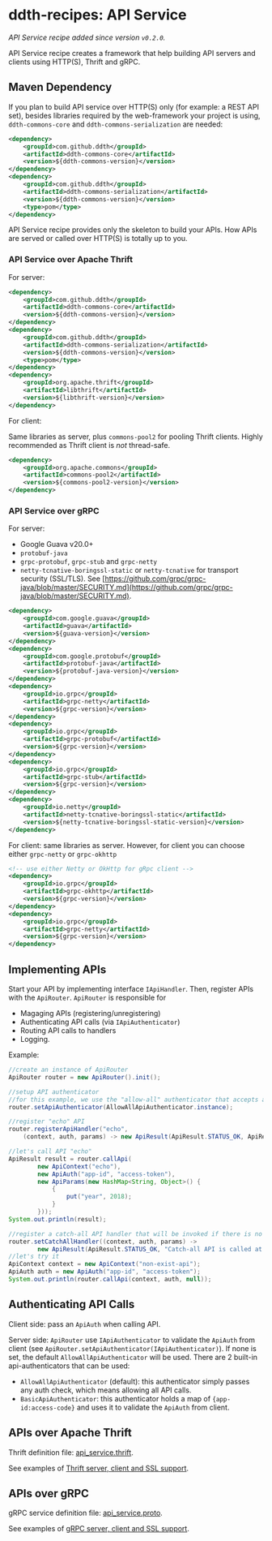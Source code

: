 # ddth-recipes: API Service

_API Service recipe added since version `v0.2.0`._

API Service recipe creates a framework that help building API servers and clients using HTTP(S), Thrift and gRPC.

## Maven Dependency

If you plan to build API service over HTTP(S) only (for example: a REST API set),
besides libraries required by the web-framework your project is using,
`ddth-commons-core` and `ddth-commons-serialization` are needed:

```xml
<dependency>
    <groupId>com.github.ddth</groupId>
    <artifactId>ddth-commons-core</artifactId>
    <version>${ddth-commons-version}</version>
</dependency>
<dependency>
    <groupId>com.github.ddth</groupId>
    <artifactId>ddth-commons-serialization</artifactId>
    <version>${ddth-commons-version}</version>
    <type>pom</type>
</dependency>
```

API Service recipe provides only the skeleton to build your APIs.
How APIs are served or called over HTTP(S) is totally up to you.

### API Service over Apache Thrift

For server:

```xml
<dependency>
    <groupId>com.github.ddth</groupId>
    <artifactId>ddth-commons-core</artifactId>
    <version>${ddth-commons-version}</version>
</dependency>
<dependency>
    <groupId>com.github.ddth</groupId>
    <artifactId>ddth-commons-serialization</artifactId>
    <version>${ddth-commons-version}</version>
    <type>pom</type>
</dependency>
<dependency>
    <groupId>org.apache.thrift</groupId>
	<artifactId>libthrift</artifactId>
	<version>${libthrift-version}</version>
</dependency>
```

For client:

Same libraries as server, plus `commons-pool2` for pooling Thrift clients.
Highly recommended as Thrift client is _not_ thread-safe.

```xml
<dependency>
    <groupId>org.apache.commons</groupId>
    <artifactId>commons-pool2</artifactId>
    <version>${commons-pool2-version}</version>
</dependency>
```

### API Service over gRPC

For server:

- Google Guava v20.0+
- `protobuf-java`
- `grpc-protobuf`, `grpc-stub` and `grpc-netty`
- `netty-tcnative-boringssl-static` or `netty-tcnative` for transport security (SSL/TLS). See [https://github.com/grpc/grpc-java/blob/master/SECURITY.md](https://github.com/grpc/grpc-java/blob/master/SECURITY.md).

```xml
<dependency>
    <groupId>com.google.guava</groupId>
	<artifactId>guava</artifactId>
	<version>${guava-version}</version>
</dependency>
<dependency>
    <groupId>com.google.protobuf</groupId>
    <artifactId>protobuf-java</artifactId>
    <version>${protobuf-java-version}</version>
</dependency>
<dependency>
    <groupId>io.grpc</groupId>
    <artifactId>grpc-netty</artifactId>
    <version>${grpc-version}</version>
</dependency>
<dependency>
    <groupId>io.grpc</groupId>
    <artifactId>grpc-protobuf</artifactId>
    <version>${grpc-version}</version>
</dependency>
<dependency>
    <groupId>io.grpc</groupId>
    <artifactId>grpc-stub</artifactId>
    <version>${grpc-version}</version>
</dependency>
<dependency>
    <groupId>io.netty</groupId>
    <artifactId>netty-tcnative-boringssl-static</artifactId>
    <version>${netty-tcnative-boringssl-static-version}</version>
</dependency>
```

For client: same libraries as server. However, for client you can choose either `grpc-netty` or `grpc-okhttp`

```xml
<!-- use either Netty or OkHttp for gRpc client -->
<dependency>
    <groupId>io.grpc</groupId>
    <artifactId>grpc-okhttp</artifactId>
    <version>${grpc-version}</version>
</dependency>
<dependency>
    <groupId>io.grpc</groupId>
    <artifactId>grpc-netty</artifactId>
    <version>${grpc-version}</version>
</dependency>
```

## Implementing APIs

Start your API by implementing interface `IApiHandler`. Then, register APIs with the `ApiRouter`.
`ApiRouter` is responsible for
- Magaging APIs (registering/unregistering)
- Authenticating API calls (via `IApiAuthenticator`)
- Routing API calls to handlers
- Logging.

Example:

```java
//create an instance of ApiRouter
ApiRouter router = new ApiRouter().init();

//setup API authenticator
//for this example, we use the "allow-all" authenticator that accepts any API calls
router.setApiAuthenticator(AllowAllApiAuthenticator.instance);

//register "echo" API
router.registerApiHandler("echo",
    (context, auth, params) -> new ApiResult(ApiResult.STATUS_OK, ApiResult.MSG_OK, params.getAllParams()));

//let's call API "echo"
ApiResult result = router.callApi(
        new ApiContext("echo"),
        new ApiAuth("app-id", "access-token"),
        new ApiParams(new HashMap<String, Object>() {
            {
                put("year", 2018);
            }
        }));
System.out.println(result);

//register a catch-all API handler that will be invoked if there is no matched api-handler to handle an API call
router.setCatchAllHandler((context, auth, params) -> 
        new ApiResult(ApiResult.STATUS_OK, "Catch-all API is called at " + new Date()));
//let's try it
ApiContext context = new ApiContext("non-exist-api");
ApiAuth auth = new ApiAuth("app-id", "access-token");
System.out.println(router.callApi(context, auth, null));
```


## Authenticating API Calls

Client side: pass an `ApiAuth` when calling API.

Server side: `ApiRouter` use `IApiAuthenticator` to validate the `ApiAuth` from client (see `ApiRouter.setApiAuthenticator(IApiAuthenticator)`).
If none is set, the default `AllowAllApiAuthenticator` will be used.
There are 2 built-in api-authenticators that can be used:
- `AllowAllApiAuthenticator` (default): this authenticator simply passes any auth check, which means allowing all API calls.
- `BasicApiAuthenticator`: this authenticator holds a map of `{app-id:access-code}` and uses it to validate the `ApiAuth` from client.


## APIs over Apache Thrift

Thrift definition file: [api_service.thrift](thrift/api_service.thrift).

See examples of [Thrift server, client and SSL support](../../../../../../../test/java/com/github/ddth/recipes/qnd/apiservice/thrift/).


## APIs over gRPC

gRPC service definition file: [api_service.proto](grpc/api_service.proto).

See examples of [gRPC server, client and SSL support](../../../../../../../test/java/com/github/ddth/recipes/qnd/apiservice/grpc/).
